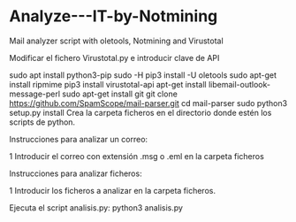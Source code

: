 # Analyze---IT-by-Notmining
Mail analyzer script with oletools, Notmining and Virustotal

Modificar el fichero Virustotal.py e introducir clave de API

sudo apt install python3-pip
sudo -H pip3 install -U oletools
sudo apt-get install ripmime
pip3 install virustotal-api
apt-get install libemail-outlook-message-perl
sudo apt-get install git
git clone https://github.com/SpamScope/mail-parser.git
cd mail-parser
sudo python3 setup.py install
Crea la carpeta ficheros en el directorio donde estén los scripts de python.

Instrucciones para analizar un correo:

1 Introducir el correo con extensión .msg o .eml en la carpeta ficheros

Instrucciones para analizar ficheros:

1 Introducir los ficheros a analizar en la carpeta ficheros.

Ejecuta el script analisis.py: python3 analisis.py

